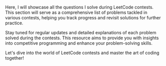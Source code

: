 Here, I will showcase all the questions I solve during LeetCode contests. This section will serve as a comprehensive list of problems tackled in various contests, helping you track progress and revisit solutions for further practice.

Stay tuned for regular updates and detailed explanations of each problem solved during the contests. This resource aims to provide you with insights into competitive programming and enhance your problem-solving skills.

Let's dive into the world of LeetCode contests and master the art of coding together!
